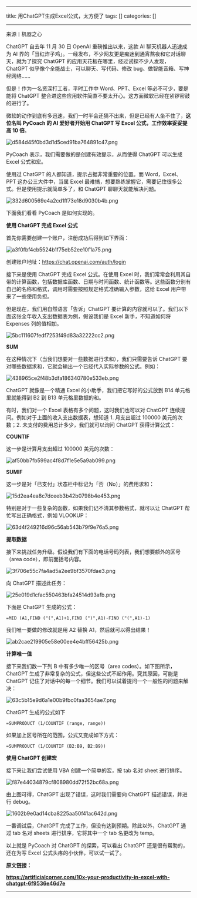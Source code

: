 
--- 
title:  用ChatGPT生成Excel公式，太方便了 
tags: []
categories: [] 

---
来源丨机器之心

ChatGPT 自去年 11 月 30 日 OpenAI 重磅推出以来，这款 AI 聊天机器人迅速成为 AI 界的「当红炸子鸡」。一经发布，不少网友更是痴迷到通宵熬夜和它对话聊天，就为了探究 ChatGPT 的应用天花板在哪里，经过试探不少人发现，ChatGPT 似乎像个全能战士，可以聊天、写代码、修改 bug、做智能音箱、写神经网络……

但是！作为一名资深打工者，平时工作中 Word、PPT、Excel 等必不可少，要是能将 ChatGPT 整合进这些应用软件简直不要太开心。这方面微软已经在紧锣密鼓的进行了。

微软的动作到底有多迅速，我们一时半会还猜不出来，但是已经有人坐不住了，**这位名叫 PyCoach 的 AI 爱好者开始用 ChatGPT 写 Excel 公式，工作效率妥妥提高 10 倍**。

<img src="https://img-blog.csdnimg.cn/img_convert/d584d45f0bd3d1d5ced91ba764891c47.png" alt="d584d45f0bd3d1d5ced91ba764891c47.png">

PyCoach 表示，我们需要做的是创建有效提示，从而使得 ChatGPT 可以生成 Excel 公式和宏。

使用过 ChatGPT 的人都知道，提示占据非常重要的位置。而 Word，Excel、PPT 这办公三大件中，当属 Excel 最难搞，想要熟练掌握它，需要记住很多公式。但是使用提示就简单多了，和 ChatGPT 聊聊天就能解决问题。

<img src="https://img-blog.csdnimg.cn/img_convert/332d600569e4a2cd1ff73e18d9030b4b.png" alt="332d600569e4a2cd1ff73e18d9030b4b.png">

下面我们看看 PyCoach 是如何实现的。

**使用 ChatGPT 完成 Excel 公式**

首先你需要创建一个账户，注册成功后得到如下界面：

<img src="https://img-blog.csdnimg.cn/img_convert/a3f0fbf4cb5524b1f75eb52ee10f1a75.png" alt="a3f0fbf4cb5524b1f75eb52ee10f1a75.png">

创建账户地址：https://chat.openai.com/auth/login

接下来是使用 ChatGPT 完成 Excel 公式。在使用 Excel 时，我们常常会利用其自带的计算函数，包括数据库函数、日期与时间函数、统计函数等。这些函数分别有自己的名称和格式，调用时需要按照规定格式准确输入参数，这给 Excel 用户带来了一些使用负担。

但是现在，我们用自然语言「告诉」ChatGPT 要计算的内容就可以了。我们以下面这张全年收入支出数据表为例，假设我们是 Excel 新手，不知道如何将 Expenses 列的值相加。

<img src="https://img-blog.csdnimg.cn/img_convert/5bc111607fedf7253f49d83a32222cc2.png" alt="5bc111607fedf7253f49d83a32222cc2.png">

**SUM**

在这种情况下（当我们想要对一些数据进行求和），我们只需要告诉 ChatGPT 要对哪些数据求和，它就会输出一个已经代入实际参数的公式。例如：

<img src="https://img-blog.csdnimg.cn/img_convert/438965ce2f48b3dfa186340780e533eb.png" alt="438965ce2f48b3dfa186340780e533eb.png">

ChatGPT 就像是一个精通 Excel 的小助手，我们把它写好的公式放到 B14 单元格里就能得到 B2 到 B13 单元格里数据的和。

有时，我们对一个 Excel 表格有多个问题，这时我们也可以对 ChatGPT 连续提问。例如对于上面的收入支出数据表，想知道 1. 月支出超过 100000 美元的次数；2. 未支付的费用总计多少，我们就可以询问 ChatGPT 获得计算公式：

**COUNTIF**

这一步是计算月支出超过 100000 美元的次数：

<img src="https://img-blog.csdnimg.cn/img_convert/af50bb7fb599ac4f8d7f1e5e5a9ab099.png" alt="af50bb7fb599ac4f8d7f1e5e5a9ab099.png">

**SUMIF**

这一步是对「已支付」状态栏中标记为「否（No）」的费用求和：

<img src="https://img-blog.csdnimg.cn/img_convert/15d2ea4ea8c7dceeb3b42b0798b4e453.png" alt="15d2ea4ea8c7dceeb3b42b0798b4e453.png">

特别是对于一些复杂的函数，如果我们记不清其参数格式，就可以让 ChatGPT 帮忙写出正确格式，例如 VLOOKUP：

<img src="https://img-blog.csdnimg.cn/img_convert/63d4f249216d96c56ab543b79f9e76a5.png" alt="63d4f249216d96c56ab543b79f9e76a5.png">

**提取数据**

接下来挑战任务升级。假设我们有下面的电话号码列表，我们想要额外的区号（area code），即前面括号内容。

<img src="https://img-blog.csdnimg.cn/img_convert/3f706e55c7fa4ad5a2ee9bf3570fdae3.png" alt="3f706e55c7fa4ad5a2ee9bf3570fdae3.png">

向 ChatGPT 描述此任务：

<img src="https://img-blog.csdnimg.cn/img_convert/25e019d1cfac550463bfa24514d93afb.png" alt="25e019d1cfac550463bfa24514d93afb.png">

下面是 ChatGPT 生成的公式：

```
=MID (A1,FIND ("(",A1)+1,FIND (")",A1)-FIND ("(",A1)-1)
```

我们唯一要做的修改就是用 A2 替换 A1，然后就可以得出结果！

<img src="https://img-blog.csdnimg.cn/img_convert/ab2cae219905e58e00ee4e4bff56425b.png" alt="ab2cae219905e58e00ee4e4bff56425b.png">

**计算唯一值**

接下来我们数一下列 B 中有多少唯一的区号（area codes）。如下图所示，ChatGPT 生成了非常复杂的公式，但这些公式不起作用。究其原因，可能是 ChatGPT 记住了对话中的每一个细节。我们可以试着提问一个一般性的问题来解决：

<img src="https://img-blog.csdnimg.cn/img_convert/63c5b15e9d6a1e00b9fbc0faa3654ae7.png" alt="63c5b15e9d6a1e00b9fbc0faa3654ae7.png">

ChatGPT 生成的公式如下

```
=SUMPRODUCT (1/COUNTIF (range, range))
```

如果加上区号所在的范围，公式又变成如下方式：

```
=SUMPRODUCT (1/COUNTIF (B2:B9, B2:B9))
```

**使用 ChatGPT 创建宏**

接下来让我们尝试使用 VBA 创建一个简单的宏，按 tab 名对 sheet 进行排序。

<img src="https://img-blog.csdnimg.cn/img_convert/f87e44034879cf808980dd72f52bc68a.png" alt="f87e44034879cf808980dd72f52bc68a.png">

由上图可得，ChatGPT 出现了错误，这时我们需要向 ChatGPT 描述错误，并进行 debug。

<img src="https://img-blog.csdnimg.cn/img_convert/1602b9e0ad14cba8225aa50f41ac642d.png" alt="1602b9e0ad14cba8225aa50f41ac642d.png">

一番调试后，ChatGPT 完成了工作，但没有达到预期。除此以外，ChatGPT 通过 tab 名对 sheets 进行排序，它将其中一个 tab 名更改为 temp。

以上就是 PyCoach 对 ChatGPT 的探索，可以看出 ChatGPT 还是很有帮助的，还在为写 Excel 公式头疼的小伙伴，可以试一试了。

**原文链接：**

**https://artificialcorner.com/10x-your-productivity-in-excel-with-chatgpt-6f9536e46d7e**
- - - - - 